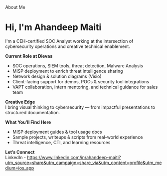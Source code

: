 About Me
# Hi, I'm Ahandeep Maiti

I'm a CEH-certified SOC Analyst working at the intersection of cybersecurity operations and creative technical enablement.

**Current Role at Dievas**  
- SOC operations, SIEM tools, threat detection, Malware Analysis  
- MISP deployment to enrich threat intelligence sharing  
- Network design & solution diagrams (Visio)  
- Client-facing support for demos, POCs & security tool integrations   
- VAPT collaboration, intern mentoring, and technical guidance for sales team

**Creative Edge**  
I bring visual thinking to cybersecurity — from impactful presentations to structured documentation.

**What You’ll Find Here**  
- MISP deployment guides & tool usage docs   
- Sample projects, writeups & scripts from real-world experience  
- Threat intelligence, CTI, and learning resources

**Let’s Connect**  
LinkedIn - https://www.linkedin.com/in/ahandeep-maiti?utm_source=share&utm_campaign=share_via&utm_content=profile&utm_medium=ios_app  
